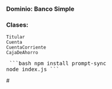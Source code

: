 ### Dominio: Banco Simple
### Clases: 
    Titular
    Cuenta
    CuentaCorriente
    CajaDeAhorro

<pre> ```bash npm install prompt-sync 
node index.js ``` </pre>#
